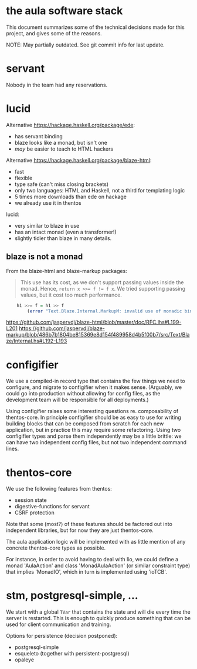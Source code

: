 # the aula software stack

This document summarizes some of the technical decisions made for this
project, and gives some of the reasons.

NOTE: May partially outdated.  See git commit info for last update.


# servant

Nobody in the team had any reservations.


# lucid

Alternative https://hackage.haskell.org/package/ede:

- has servant binding
- blaze looks like a monad, but isn't one
- *may* be easier to teach to HTML hackers

Alternative https://hackage.haskell.org/package/blaze-html:

- fast
- flexible
- type safe (can't miss closing brackets)
- only two languages: HTML and Haskell, not a third for templating logic
- 5 times more downloads than ede on hackage
- we already use it in thentos

lucid:

- very similar to blaze in use
- has an intact monad (even a transformer!)
- slightly tidier than blaze in many details.


## blaze is not a monad

From the blaze-html and blaze-markup packages:

> This use has its cost, as we don't support passing values inside the
> monad.  Hence, `return x >>= f != f x`. We tried supporting passing
> values, but it cost too much performance.

```haskell
    h1 >>= f = h1 >> f
        (error "Text.Blaze.Internal.MarkupM: invalid use of monadic bind")
```

https://github.com/jaspervdj/blaze-html/blob/master/doc/RFC.lhs#L199-L201
https://github.com/jaspervdj/blaze-markup/blob/486b7b1804be815369e8d154f489958d4b5f00b7/src/Text/Blaze/Internal.hs#L192-L193


# configifier

We use a compiled-in record type that contains the few things we need
to configure, and migrate to configifier when it makes sense.
(Arguably, we could go into production without allowing for config
files, as the development team will be responsible for all
deployments.)

Using configifier raises some interesting questions re. composability
of thentos-core.  In principle configifier should be as easy to use
for writing building blocks that can be composed from scratch for each
new application, but in practice this may require some refactoring.
Using two configifier types and parse them independently may be a
little brittle: we can have two independent config files, but not two
independent command lines.


# thentos-core

We use the following features from thentos:

- session state
- digestive-functions for servant
- CSRF protection

Note that some (most?) of these features should be factored out into
independent libraries, but for now they are just thentos-core.

The aula application logic will be implemented with as little mention
of any concrete thentos-core types as possible.

For instance, in order to avoid having to deal with lio, we could
define a monad 'AulaAction' and class 'MonadAulaAction' (or similar
constraint type) that implies 'MonadIO', which in turn is implemented
using 'ioTCB'.


# stm, postgresql-simple, ...

We start with a global `TVar` that contains the state and will die
every time the server is restarted.  This is enough to quickly produce
something that can be used for client communication and training.

Options for persistence (decision postponed):

- postgresql-simple
- esqueleto (together with persistent-postgresql)
- opaleye
